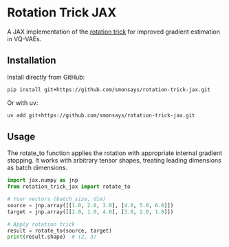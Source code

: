 # Rotation Trick JAX

A JAX implementation of the [rotation trick](https://arxiv.org/abs/2410.06424) for improved gradient estimation in VQ-VAEs.


## Installation

Install directly from GitHub:

```bash
pip install git+https://github.com/smonsays/rotation-trick-jax.git
```

Or with uv:

```bash
uv add git+https://github.com/smonsays/rotation-trick-jax.git
```

## Usage

The rotate_to function applies the rotation with appropriate internal gradient stopping.
It works with arbitrary tensor shapes, treating leading dimensions as batch dimensions.

```python
import jax.numpy as jnp
from rotation_trick_jax import rotate_to

# Your vectors (batch_size, dim)
source = jnp.array([[1.0, 2.0, 3.0], [4.0, 5.0, 6.0]])
target = jnp.array([[2.0, 1.0, 4.0], [3.0, 2.0, 1.0]])

# Apply rotation trick
result = rotate_to(source, target)
print(result.shape)  # (2, 3)
```
